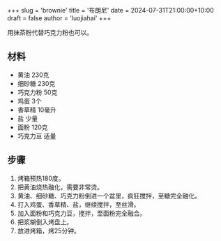 +++
slug = 'brownie'
title = '布朗尼'
date = 2024-07-31T21:00:00+10:00
draft = false
author = 'luojiahai'
+++

用抹茶粉代替巧克力粉也可以。

## 材料

- 黄油 230克
- 细砂糖 230克
- 巧克力粉 50克
- 鸡蛋 3个
- 香草精 10毫升
- 盐 少量
- 面粉 120克
- 巧克力豆 适量

## 步骤

1. 烤箱预热180度。
2. 把黄油烧热融化，需要非常烫。
3. 黄油、细砂糖、巧克力粉倒进一个盆里，疯狂搅拌，至糖完全融化。
4. 打入鸡蛋、香草精、盐，继续搅拌，至丝滑。
5. 加入面粉和巧克力豆，搅拌，至面粉完全融合。
6. 把浆糊倒入烤盘上。
7. 放进烤箱，烤25分钟。

